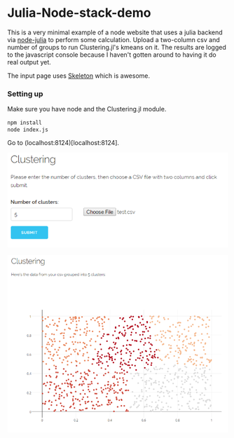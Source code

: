 # Julia-Node-stack-demo

This is a very minimal example of a node website that uses a julia backend via [node-julia](https://www.npmjs.com/package/node-julia) to perform some calculation.  Upload a two-column csv and number of groups to run Clustering.jl's kmeans on it.  The results are logged to the javascript console because I haven't gotten around to having it do real output yet.

The input page uses [Skeleton](http://getskeleton.com/) which is awesome.

### Setting up

Make sure you have node and the Clustering.jl module. 

    npm install 
    node index.js

Go to (localhost:8124)[localhost:8124].

![Input page](https://github.com/amellnik/Julia-Node-stack-demo/blob/master/doc/input.PNG)
 
![Output page](https://github.com/amellnik/Julia-Node-stack-demo/blob/master/doc/output.PNG)
